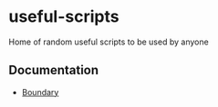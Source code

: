 # useful-scripts

Home of random useful scripts to be used by anyone

## Documentation

- [Boundary](https://github.com/clinia/useful-scripts/blob/main/boundary/README.md)
